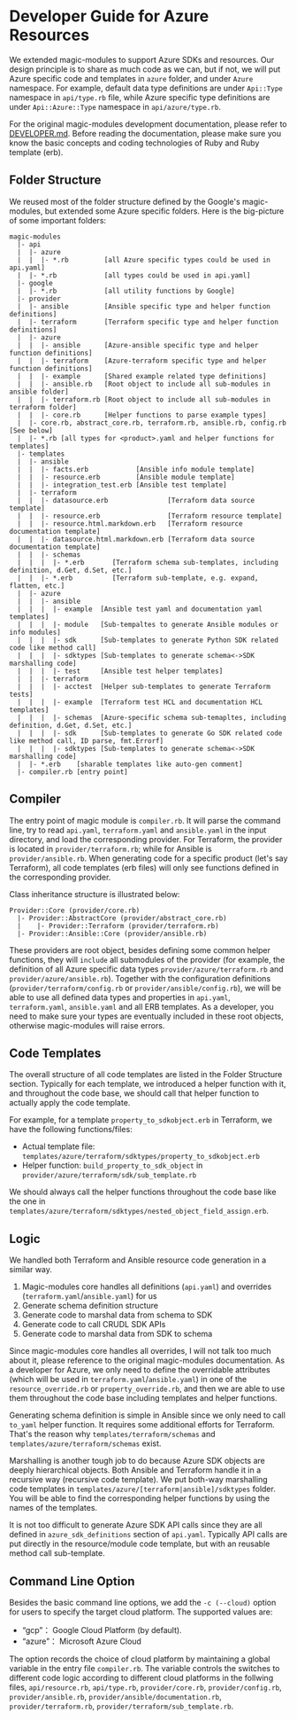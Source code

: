 # Developer Guide for Azure Resources

We extended magic-modules to support Azure SDKs and resources. Our design principle is to share as much code as we can, but if not, we will put Azure specific code and templates in `azure` folder, and under `Azure` namespace. For example, default data type definitions are under `Api::Type` namespace in `api/type.rb` file, while Azure specific type definitions are under `Api::Azure::Type` namespace in `api/azure/type.rb`.

For the original magic-modules development documentation, please refer to [DEVELOPER.md](DEVELOPER.md). Before reading the documentation, please make sure you know the basic concepts and coding technologies of Ruby and Ruby template (erb).

## Folder Structure

We reused most of the folder structure defined by the Google's magic-modules, but extended some Azure specific folders. Here is the big-picture of some important folders:

```
magic-modules
  |- api
  |  |- azure
  |  |  |- *.rb         [all Azure specific types could be used in api.yaml]
  |  |- *.rb            [all types could be used in api.yaml]
  |- google
  |  |- *.rb            [all utility functions by Google]
  |- provider
  |  |- ansible         [Ansible specific type and helper function definitions]
  |  |- terraform       [Terraform specific type and helper function definitions]
  |  |- azure
  |  |  |- ansible      [Azure-ansible specific type and helper function definitions]
  |  |  |- terraform    [Azure-terraform specific type and helper function definitions]
  |  |  |- example      [Shared example related type definitions]
  |  |  |- ansible.rb   [Root object to include all sub-modules in ansible folder]
  |  |  |- terraform.rb [Root object to include all sub-modules in terraform folder]
  |  |  |- core.rb      [Helper functions to parse example types]
  |  |- core.rb, abstract_core.rb, terraform.rb, ansible.rb, config.rb [See below]
  |  |- *.rb [all types for <product>.yaml and helper functions for templates]
  |- templates
  |  |- ansible
  |  |  |- facts.erb            [Ansible info module template]
  |  |  |- resource.erb         [Ansible module template]
  |  |  |- integration_test.erb [Ansible test template]
  |  |- terraform
  |  |  |- datasource.erb               [Terraform data source template]
  |  |  |- resource.erb                 [Terraform resource template]
  |  |  |- resource.html.markdown.erb   [Terraform resource documentation template]
  |  |  |- datasource.html.markdown.erb [Terraform data source documentation template]
  |  |  |- schemas
  |  |  |  |- *.erb       [Terraform schema sub-templates, including definition, d.Get, d.Set, etc.]
  |  |  |- *.erb          [Terraform sub-template, e.g. expand, flatten, etc.]
  |  |- azure
  |  |  |- ansible
  |  |  |  |- example  [Ansible test yaml and documentation yaml templates]
  |  |  |  |- module   [Sub-tempaltes to generate Ansible modules or info modules]
  |  |  |  |- sdk      [Sub-templates to generate Python SDK related code like method call]
  |  |  |  |- sdktypes [Sub-templates to generate schema<->SDK marshalling code]
  |  |  |  |- test     [Ansible test helper templates]
  |  |  |- terraform
  |  |  |  |- acctest  [Helper sub-templates to generate Terraform tests]
  |  |  |  |- example  [Terraform test HCL and documentation HCL templates]
  |  |  |  |- schemas  [Azure-specific schema sub-temapltes, including definition, d.Get, d.Set, etc.]
  |  |  |  |- sdk      [Sub-templates to generate Go SDK related code like method call, ID parse, fmt.Errorf]
  |  |  |  |- sdktypes [Sub-templates to generate schema<->SDK marshalling code]
  |  |- *.erb    [sharable templates like auto-gen comment]
  |- compiler.rb [entry point]
```

## Compiler

The entry point of magic module is `compiler.rb`. It will parse the command line, try to read `api.yaml`, `terraform.yaml` and `ansible.yaml` in the input directory, and load the corresponding provider. For Terraform, the provider is located in `provider/terraform.rb`; while for Ansible is `provider/ansible.rb`. When generating code for a specific product (let's say Terraform), all code templates (erb files) will only see functions defined in the corresponding provider.

Class inheritance structure is illustrated below:

```
Provider::Core (provider/core.rb)
  |- Provider::AbstractCore (provider/abstract_core.rb)
  |    |- Provider::Terraform (provider/terraform.rb)
  |- Provider::Ansible::Core (provider/ansible.rb)
```

These providers are root object, besides defining some common helper functions, they will `include` all submodules of the provider (for example, the definition of all Azure specific data types `provider/azure/terraform.rb` and `provider/azure/ansible.rb`). Together with the configuration definitions (`provider/terraform/config.rb` or `provider/ansible/config.rb`), we will be able to use all defined data types and properties in `api.yaml`, `terraform.yaml`, `ansible.yaml` and all ERB templates. As a developer, you need to make sure your types are eventually included in these root objects, otherwise magic-modules will raise errors.

## Code Templates

The overall structure of all code templates are listed in the Folder Structure section. Typically for each template, we introduced a helper function with it, and throughout the code base, we should call that helper function to actually apply the code template.

For example, for a template `property_to_sdkobject.erb` in Terraform, we have the following functions/files:

* Actual template file: `templates/azure/terraform/sdktypes/property_to_sdkobject.erb`
* Helper function: `build_property_to_sdk_object` in `provider/azure/terraform/sdk/sub_template.rb`

We should always call the helper functions throughout the code base like the one in `templates/azure/terraform/sdktypes/nested_object_field_assign.erb`.

## Logic

We handled both Terraform and Ansible resource code generation in a similar way.

1. Magic-modules core handles all definitions (`api.yaml`) and overrides (`terraform.yaml`/`ansible.yaml`) for us
2. Generate schema definition structure
3. Generate code to marshal data from schema to SDK
4. Generate code to call CRUDL SDK APIs
5. Generate code to marshal data from SDK to schema

Since magic-modules core handles all overrides, I will not talk too much about it, please reference to the original magic-modules documentation. As a developer for Azure, we only need to define the overridable attributes (which will be used in `terraform.yaml`/`ansible.yaml`) in one of the `resource_override.rb` or `property_override.rb`, and then we are able to use them throughout the code base including templates and helper functions.

Generating schema definition is simple in Ansible since we only need to call `to_yaml` helper function. It requires some additional efforts for Terraform. That's the reason why `templates/terraform/schemas` and `templates/azure/terraform/schemas` exist.

Marshalling is another tough job to do because Azure SDK objects are deeply hierarchical objects. Both Ansible and Terraform handle it in a recursive way (recursive code template). We put both-way marshalling code templates in `templates/azure/[terraform|ansible]/sdktypes` folder. You will be able to find the corresponding helper functions by using the names of the templates.

It is not too difficult to generate Azure SDK API calls since they are all defined in `azure_sdk_definitions` section of `api.yaml`. Typically API calls are put directly in the resource/module code template, but with an reusable method call sub-template.

## Command Line Option

Besides the basic command line options, we add the `-c (--cloud)` option for users to specify the target cloud platform. The supported values are:
* “gcp”： Google Cloud Platform (by default).
* “azure”： Microsoft Azure Cloud

The option records the choice of cloud platform by maintaining a global variable in the entry file `compiler.rb`. The variable controls the switches to different code logic according to different cloud platforms in the follwing files, `api/resource.rb`, `api/type.rb`, `provider/core.rb`, `provider/config.rb`, `provider/ansible.rb`, `provider/ansible/documentation.rb`, `provider/terraform.rb`, `provider/terraform/sub_template.rb`.
